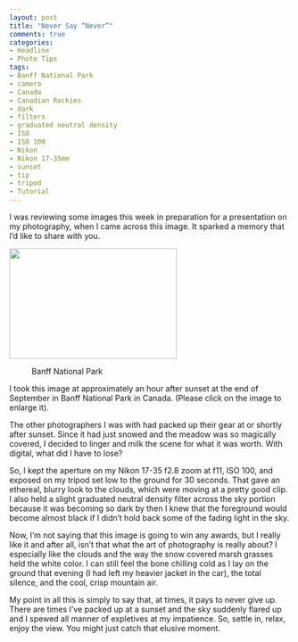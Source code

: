 ```yaml
---
layout: post
title: "Never Say “Never”"
comments: true
categories:
- Headline
- Photo Tips
tags:
- Banff National Park
- camera
- Canada
- Canadian Rockies
- dark
- filters
- graduated neutral density
- ISO
- ISO 100
- Nikon
- Nikon 17-35mm
- sunset
- tip
- tripod
- Tutorial
---
```

I was reviewing some images this week in preparation for a presentation on my photography, when I came across this image. It sparked a memory that I’d like to share with you.

<a href="http://blog.lesterpickerphoto.com/wp-content/uploads/2011/05/CanadianRockies2009-1482009-09-29-1.jpg"><img class="size-medium wp-image-1108" title="CanadianRockies2009 1482009-09-29 (1)" src="http://blog.lesterpickerphoto.com/wp-content/uploads/2011/05/CanadianRockies2009-1482009-09-29-1-300x198.jpg" alt="" width="300" height="198"></a>
<div class="mceTemp mceIEcenter"><dl id="attachment_1108" class="wp-caption aligncenter" style="width: 310px;">
<dd class="wp-caption-dd">Banff National Park</dd> </dl></div>
I took this image at approximately an hour after sunset at the end of September in Banff National Park in Canada. (Please click on the image to enlarge it).

The other photographers I was with had packed up their gear at or shortly after sunset. Since it had just snowed and the meadow was so magically covered, I decided to linger and milk the scene for what it was worth. With digital, what did I have to lose?

So, I kept the aperture on my Nikon 17-35 f2.8 zoom at f11, ISO 100, and exposed on my tripod set low to the ground for 30 seconds. That gave an ethereal, blurry look to the clouds, which were moving at a pretty good clip. I also held a slight graduated neutral density filter across the sky portion because it was becoming so dark by then I knew that the foreground would become almost black if I didn’t hold back some of the fading light in the sky.

Now, I’m not saying that this image is going to win any awards, but I really like it and after all, isn’t that what the art of photography is really about? I especially like the clouds and the way the snow covered marsh grasses held the white color. I can still feel the bone chilling cold as I lay on the ground that evening (I had left my heavier jacket in the car), the total silence, and the cool, crisp mountain air.

My point in all this is simply to say that, at times, it pays to never give up. There are times I’ve packed up at a sunset and the sky suddenly flared up and I spewed all manner of expletives at my impatience. So, settle in, relax, enjoy the view. You might just catch that elusive moment.